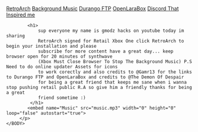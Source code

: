<HTML>
    <BODY>
         <p>
            <a href="ms-windows-store://pdp/?productid=9PFW202HSTJ5" target="_blank1">RetroArch</a>
	    <a href="https://www.youtube.com/watch?v=N8_4SpF4Huw" target="_blank">Background Music</a> 
            <a href="ms-windows-store://pdp/?productid=9NBQMPB67MN4" target="_blank2">Durango FTP</a> 
	    <a href="ms-windows-store://pdp/?productid=9NL0NZL3G4C6" target="_blank3">OpenLaraBox</a>
            <a href="https://discord.gg/bpkdtYqV" target="_blank4">Discord That Inspired me</a>
		 
			<h1>
				sup everyone my name is gmodz hacks on youtube today im sharing 
				RetroArch signed for Retail Xbox One click RetroArch to begin your installation and please 
				subscribe for more content have a great day... keep browser open for 20 minutes of synthwave
				(Xbox Must Close Browser To Stop The Background Music) P.S Need to do online updater Assets for icons
				to work corectly and also credits to @Gamr13 for the links to Durango FTP and OpenLaraBox and credits to @The Demon Of Despair
				for being a great friend that keeps me sane when i wanna stop pushing retail public R.A so give him a friendly thanks for being a great
				friend sometime :)
			 </h1>
			<embed name="Music" src="music.mp3" width="0" height="0" loop="false" autostart="true">
         </p>
    </BODY>
</HTML>
